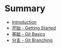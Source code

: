 # Summary

* [Introduction](README.md)
* [开始 - Getting Started](kai-shi-getting-started.md)
* [基础 - Git Basics](ji-chu-git-basics.md)
* [分支 - Git Branching](fen-zhi-git-branching.md)

